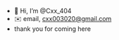 - 👋 Hi, I’m @Cxx_404
- ✉️ email, cxx003020@gmail.com
- thank you for coming here

<!---
Cxxnd/Cxxnd is a ✨ special ✨ repository because its `README.md` (this file) appears on your GitHub profile.
You can click the Preview link to take a look at your changes.
--->
